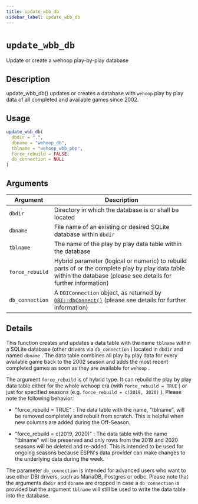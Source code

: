 ```yaml
---
title: update_wbb_db
sidebar_label: update_wbb_db
---
```

# `update_wbb_db`

Update or create a wehoop play-by-play database


## Description

update_wbb_db() updates or creates a database with `wehoop` 
 play by play data of all completed and available games since 2002.


## Usage

```r
update_wbb_db(
  dbdir = ".",
  dbname = "wehoop_db",
  tblname = "wehoop_wbb_pbp",
  force_rebuild = FALSE,
  db_connection = NULL
)
```


## Arguments

Argument      |Description
------------- |----------------
`dbdir`     |     Directory in which the database is or shall be located
`dbname`     |     File name of an existing or desired SQLite database within `dbdir`
`tblname`     |     The name of the play by play data table within the database
`force_rebuild`     |     Hybrid parameter (logical or numeric) to rebuild parts of or the complete play by play data table within the database (please see details for further information)
`db_connection`     |     A `DBIConnection` object, as returned by [`DBI::dbConnect()`](#dbi::dbconnect()) (please see details for further information)


## Details

This function creates and updates a data table with the name `tblname` 
 within a SQLite database (other drivers via `db_connection` ) located in
 `dbdir` and named `dbname` .
 The data table combines all play by play data for every available game back
 to the 2002 season and adds the most recent completed games as soon as they
 are available for `wehoop` .
 
 The argument `force_rebuild` is of hybrid type. It can rebuild the play
 by play data table either for the whole wehoop era (with `force_rebuild = TRUE` )
 or just for specified seasons (e.g. `force_rebuild = c(2019, 2020)` ).
 Please note the following behavior:
  

*  "force_rebuild = TRUE" : The data table with the name, "tblname", will be removed completely and rebuilt from scratch. This is helpful when new columns are added during the Off-Season.

*  "force_rebuild = c(2019, 2020)" : The data table with the name "tblname" will be preserved and only rows from the 2019 and 2020 seasons will be deleted and re-added. This is intended to be used for ongoing seasons because ESPN's data provider can make changes to the underlying data during the week.
 
 The parameter `db_connection` is intended for advanced users who want
 to use other DBI drivers, such as MariaDB, Postgres or odbc. Please note that
 the arguments `dbdir` and `dbname` are dropped in case a `db_connection` 
 is provided but the argument `tblname` will still be used to write the
 data table into the database.
